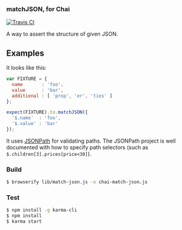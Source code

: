 ### matchJSON, for Chai

[![Travis CI](https://travis-ci.org/DingoEatingFuzz/chai-match-json.svg?branch=master)](https://travis-ci.org/DingoEatingFuzz/chai-match-json)

A way to assert the structure of given JSON.

## Examples
It looks like this:

```js
var FIXTURE = {
  name       : 'foo',
  value      : 'bar',
  additional : [ 'prop', 'er', 'ties' ]
};

expect(FIXTURE).to.matchJSON({
  '$.name'  : 'foo',
  '$.value' : 'bar'
});
```

It uses [JSONPath](https://github.com/s3u/JSONPath) for validating paths. The JSONPath project is well documented
with how to specify path selectors (such as `$.children[3].prices[price<30]`).

### Build

```sh
$ browserify lib/match-json.js -o chai-match-json.js
```

### Test

```sh
$ npm install -g karma-cli
$ npm install
$ karma start
```